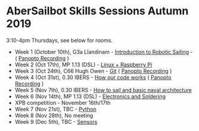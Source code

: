 # AberSailbot Skills Sessions Autumn 2019

3:10-4pm Thursdays, see below for rooms.

* Week 1 (October 10th), G3a Llandinam - [Introduction to Robotic Sailing](https://docs.google.com/presentation/d/1mXyZDn5pAF8RJxOnn1lrPGc7aDZVtBYQPLyOgx8LrN8/edit?usp=sharing) - ( [Panopto Recording](https://aberystwyth.cloud.panopto.eu/Panopto/Pages/Viewer.aspx?id=4911ab8d-69a8-4059-b0ba-aae200ea58e4) )
 * Week 2 (Oct 17th), MP 1.13 (DSL) - [Linux + Raspberry Pi](linux) 
 * Week 3 (Oct 24th), C66 Hugh Owen - [Git](git) ( [Panopto Recording](https://aberystwyth.cloud.panopto.eu/Panopto/Pages/Viewer.aspx?id=0eee94e3-0564-4513-8d92-aaf000eaccdc) )
 * Week 4 (Oct 31st), 0.30 IBERS - [How our code works](code) ( [Panopto Recording](https://aberystwyth.cloud.panopto.eu/Panopto/Pages/Viewer.aspx?id=119870b9-077a-4ec6-a110-aaf700fb10ef) )
 * Week 5 (Nov 7th), 0.30 IBERS - [How to sail and basic naval architecture](sailing)
 * Week 6 (Nov 14th), MP 1.13 (DSL) - [Electronics and Soldering](electronics)
 * XPB competition - November 16th/17th
 * Week 7 (Nov 21st), TBC - [Python](python)
 * Week 8 (Nov 28th), No meeting
 * Week 9 (Dec 5th), TBC - [Sensors](sensors)
 
